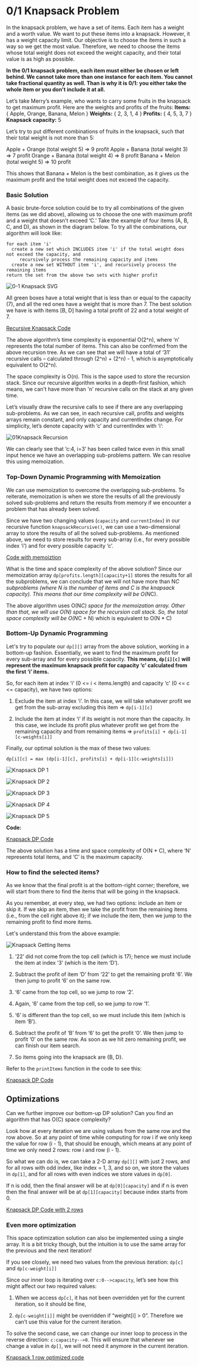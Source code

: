 # 0/1 Knapsack Problem

In the knapsack problem, we have a set of items. Each item has a weight and a worth value. We want to put these items into a knapsack. However, it has a weight capacity limit. Our objective is to choose the items in such a way so we get the most value. Therefore, we need to choose the items whose total weight does not exceed the weight capacity, and their total value is as high as possible.

**In the 0/1 knapsack problem, each item must either be chosen or left behind. We cannot take more than one instance for each item. You cannot take fractional quantity as well. Than is why it is 0/1: you either take the whole item or you don't include it at all.**

Let’s take Merry’s example, who wants to carry some fruits in the knapsack to get maximum profit. Here are the weights and profits of the fruits:
**Items:** { Apple, Orange, Banana, Melon }
**Weights:** { 2, 3, 1, 4 }
**Profits:** { 4, 5, 3, 7 }
**Knapsack capacity:** 5

Let’s try to put different combinations of fruits in the knapsack, such that their total weight is not more than 5:

Apple + Orange (total weight 5) => 9 profit
Apple + Banana (total weight 3) => 7 profit
Orange + Banana (total weight 4) => 8 profit
Banana + Melon (total weight 5) => 10 profit

This shows that Banana + Melon is the best combination, as it gives us the maximum profit and the total weight does not exceed the capacity.

### Basic Solution

A basic brute-force solution could be to try all combinations of the given items (as we did above), allowing us to choose the one with maximum profit and a weight that doesn’t exceed ‘C.’ Take the example of four items (A, B, C, and D), as shown in the diagram below. To try all the combinations, our algorithm will look like:

```code
for each item 'i'
  create a new set which INCLUDES item 'i' if the total weight does not exceed the capacity, and
     recursively process the remaining capacity and items
  create a new set WITHOUT item 'i', and recursively process the remaining items
return the set from the above two sets with higher profit
```

![0-1 Knapsack SVG](../Images/01Knapsack.svg)

All green boxes have a total weight that is less than or equal to the capacity (7), and all the red ones have a weight that is more than 7. The best solution we have is with items [B, D] having a total profit of 22 and a total weight of 7.

[Recursive Knapsack Code](../0-1-Knapsack/knapsack-recursive.js)

The above algorithm’s time complexity is exponential O(2^n), where ‘n’ represents the total number of items. This can also be confirmed from the above recursion tree. As we can see that we will have a total of ‘31’ recursive calls – calculated through (2^n) + (2^n) - 1, which is asymptotically equivalent to O(2^n).

The space complexity is O(n). This is the sapce used to store the recursion stack. Since our recursive algorithm works in a depth-first fashion, which means, we can't have more than 'n' recursive calls on the stack at any given time.

Let’s visually draw the recursive calls to see if there are any overlapping sub-problems. As we can see, in each recursive call, profits and weights arrays remain constant, and only capacity and currentIndex change. For simplicity, let’s denote capacity with ‘c’ and currentIndex with ‘i’:

![01Knapsack Recursion](../Images/01KnapsackRecursion.png)

We can clearly see that ‘c:4, i=3’ has been called twice even in this small input hence we have an overlapping sub-problems pattern. We can resolve this using memoization.

### Top-Down Dynamic Programming with Memoization

We can use memoization to overcome the overlapping sub-problems. To reiterate, memoization is when we store the results of all the previously solved sub-problems and return the results from memory if we encounter a problem that has already been solved.

Since we have two changing values (`capacity` and `currentIndex`) in our recursive function `knapsackRecursive()`, we can use a two-dimensional array to store the results of all the solved sub-problems. As mentioned above, we need to store results for every sub-array (i.e., for every possible index ‘i’) and for every possible capacity ‘c’.

[Code with memoiztion](../0-1-Knapsack/knapsack-recursive-memoization.js)

What is the time and space complexity of the above solution? Since our memoization array `dp[profits.length][capacity+1]` stores the results for all the subproblems, we can conclude that we will not have more than N*C subproblems (where N is the number of items and C is the knapsack capacity). This means that our time complexity will be O(N*C).

The above algorithm uses O(N*C) space for the memoization array. Other than that, we will use O(N) space for the recursion call stack. So, the total space complexity will be O(N*C + N) which is equivalent to O(N \* C)

### Bottom-Up Dynamic Programming

Let's try to populate our `dp[][]` array from the above solution, working in a bottom-up fashion. Essentially, we want to find the maximum profit for every sub-array and for every possible capacity. **This means, `dp[i][c]` will represent the maximum knapsack profit for capacity ‘c’ calculated from the first ‘i’ items.**

So, for each item at index ‘i’ (0 <= i < items.length) and capacity ‘c’ (0 <= c <= capacity), we have two options:

1. Exclude the item at index ‘i’. In this case, we will take whatever profit we get from the sub-array excluding this item => `dp[i-1][c]`

2. Include the item at index ‘i’ if its weight is not more than the capacity. In this case, we include its profit plus whatever profit we get from the remaining capacity and from remaining items => `profits[i] + dp[i-1][c-weights[i]]`

Finally, our optimal solution is the max of these two values:

```code
dp[i][c] = max (dp[i-1][c], profits[i] + dp[i-1][c-weights[i]])
```

![Knapsack DP 1](../Images/knapsackdp1.png)

![Knapsack DP 2](../Images/knapsackdp2.png)

![Knapsack DP 3](../Images/knapsackdp3.png)

![Knapsack DP 4](../Images/knapsackdp4.png)

![Knapsack DP 5](../Images/knapsackdp5.png)

**Code:**

[Knapsack DP Code](../0-1-Knapsack/knapsackdp.js)

The above solution has a time and space complexity of O(N \* C), where ‘N’ represents total items, and ‘C’ is the maximum capacity.

### How to find the selected items?

As we know that the final profit is at the bottom-right corner; therefore, we will start from there to find the items that will be going in the knapsack.

As you remember, at every step, we had two options: include an item or skip it. If we skip an item, then we take the profit from the remaining items (i.e., from the cell right above it); if we include the item, then we jump to the remaining profit to find more items.

Let's understand this from the above example:

![Knapsack Getting Items](../Images/knapsackgetItems.png)

1. ‘22’ did not come from the top cell (which is 17); hence we must include the item at index ‘3’ (which is the item ‘D’).

2. Subtract the profit of item ‘D’ from ‘22’ to get the remaining profit ‘6’. We then jump to profit ‘6’ on the same row.

3. ‘6’ came from the top cell, so we jump to row ‘2’.

4. Again, ‘6’ came from the top cell, so we jump to row ‘1’.

5. ‘6’ is different than the top cell, so we must include this item (which is item ‘B’).

6. Subtract the profit of ‘B’ from ‘6’ to get the profit ‘0’. We then jump to profit ‘0’ on the same row. As soon as we hit zero remaining profit, we can finish our item search.

7. So items going into the knapsack are {B, D}.

Refer to the `printItems` function in the code to see this:

[Knapsack DP Code](../0-1-Knapsack/knapsackdp.js)

## Optimizations

Can we further improve our bottom-up DP solution? Can you find an algorithm that has O(C) space complexity?

Look how at every iteration we are using values from the same row and the row above. So at any point of time while computing for row i if we only keep the value for row (i - 1), that should be enough, which means at any point of time we only need 2 rows: row i and row (i - 1).

So what we can do is, we can take a 2-D array `dp[][]` with just 2 rows, and for all rows with odd index, like index = 1, 3, and so on, we store the values in `dp[1]`, and for all rows with even indices we store values in `dp[0]`.

If n is odd, then the final answer will be at `dp[0][capacity]` and if n is even then the final answer will be at `dp[1][capacity]` because index starts from 0.

[Knapsack DP Code with 2 rows](../0-1-Knapsack/knapsackdp2rows.js)

### Even more optimization

This space optimization solution can also be implemented using a single array. It is a bit tricky though, but the intuition is to use the same array for the previous and the next iteration!

If you see closely, we need two values from the previous iteration: `dp[c]` and `dp[c-weight[i]]`

Since our inner loop is iterating over `c:0-->capacity`, let’s see how this might affect our two required values:

1. When we access `dp[c]`, it has not been overridden yet for the current iteration, so it should be fine,

2. `dp[c-weight[i]]` might be overridden if “weight[i] > 0”. Therefore we can’t use this value for the current iteration.

To solve the second case, we can change our inner loop to process in the reverse direction: `c:capacity-->0`. This will ensure that whenever we change a value in `dp[]`, we will not need it anymore in the current iteration.

[Knapsack 1 row optimized code](../0-1-Knapsack/knapsackdp1row.js)
